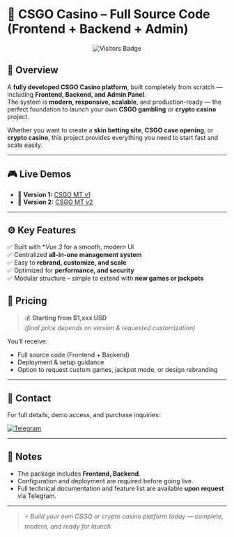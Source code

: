 # 🎰 CSGO Casino – Full Source Code (Frontend + Backend + Admin)

<p align="center">
  <img src="https://komarev.com/ghpvc/?username=snmtriet&label=Visitors&color=0e75b6&style=flat" alt="Visitors Badge" />
</p>

## 🚀 Overview

A **fully developed CSGO Casino platform**, built completely from scratch — including **Frontend, Backend, and Admin Panel**.  
The system is **modern, responsive, scalable**, and production-ready — the perfect foundation to launch your own **CSGO gambling** or **crypto casino** project.

Whether you want to create a **skin betting site**, **CSGO case opening**, or **crypto casino**, this project provides everything you need to start fast and scale easily.

---

## 🎮 Live Demos

- 🔹 **Version 1:** [CSGO MT v1](https://csgomt.vercel.app)  
- 🔹 **Version 2:** [CSGO MT v2](https://csgo.website)  

---

## ⚙️ Key Features

✅ Built with **Vue 3* for a smooth, modern UI  
✅ Centralized **all-in-one management system**  
✅ Easy to **rebrand, customize, and scale**  
✅ Optimized for **performance, and security**  
✅ Modular structure – simple to extend with **new games or jackpots**

## 💸 Pricing

> 💰 **Starting from $1,xxx USD**  
> *(final price depends on version & requested customization)*

You’ll receive:
- Full source code (Frontend + Backend)
- Deployment & setup guidance
- Option to request custom games, jackpot mode, or design rebranding

---

## 📩 Contact

For full details, demo access, and purchase inquiries:

[![Telegram](https://img.shields.io/badge/Telegram-Contact%20Me-blue?logo=telegram)](https://t.me/snmtriet)

---

## 🧾 Notes

- The package includes **Frontend, Backend**.  
- Configuration and deployment are required before going live.  
- Full technical documentation and feature list are available **upon request** via Telegram.

---

> ⚡️ *Build your own CSGO or crypto casino platform today — complete, modern, and ready for launch.*

